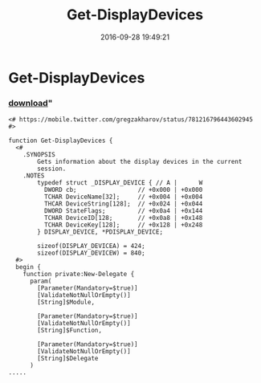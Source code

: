 ﻿---
pid:            6534
parent:         0
children:       
poster:         Alex Demo
title:          Get-DisplayDevices
date:           2016-09-28 19:49:21
format:         posh
---

# Get-DisplayDevices

### [download](6534.ps1)"



```posh
<# https://mobile.twitter.com/gregzakharov/status/781216796443602945 #>

function Get-DisplayDevices {
  <#
    .SYNOPSIS
        Gets information about the display devices in the current
        session.
    .NOTES
        typedef struct _DISPLAY_DEVICE { // A |      W
          DWORD cb;                 // +0x000 | +0x000
          TCHAR DeviceName[32];     // +0x004 | +0x004
          THCAR DeviceString[128];  // +0x024 | +0x044
          DWORD StateFlags;         // +0x0a4 | +0x144
          TCHAR DeviceID[128;       // +0x0a8 | +0x148
          TCHAR DeviceKey[128];     // +0x128 | +0x248
        } DISPLAY_DEVICE, *PDISPLAY_DEVICE;
        
        sizeof(DISPLAY_DEVICEA) = 424;
        sizeof(DISPLAY_DEVICEW) = 840;
  #>
  begin {
    function private:New-Delegate {
      param(
        [Parameter(Mandatory=$true)]
        [ValidateNotNullOrEmpty()]
        [String]$Module,
        
        [Parameter(Mandatory=$true)]
        [ValidateNotNullOrEmpty()]
        [String]$Function,
        
        [Parameter(Mandatory=$true)]
        [ValidateNotNullOrEmpty()]
        [String]$Delegate
      )
.....
```
